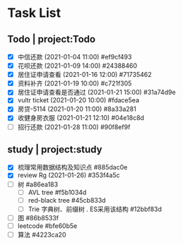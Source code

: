 # Task List
## Todo | project:Todo
* [X] 中信还款 (2021-01-04 11:00)  #ef9cf493
* [X] 花呗还款 (2021-01-09 14:00)  #24388460
* [X] 居住证申请查看 (2021-01-16 12:00)  #71735462
* [X] 资料补齐 (2021-01-19 10:00)  #c721f305
* [X] 居住证申请查看是否通过 (2021-01-21 15:00)  #31a74d9e
* [X] vultr ticket (2021-01-20 10:00)  #fdace5ea
* [X] 房贷-5114 (2021-01-20 11:00)  #8a33a281
* [X] 收健身房衣服 (2021-01-21 12:10)  #04e18c8d
* [ ] 招行还款 (2021-01-28 11:00)  #90f8ef9f

## study | project:study
* [X] 梳理常用数据结构及知识点  #885dac0e
* [X] review Rg (2021-01-26)  #353f4a5c
* [ ] 树  #a86ea183
    * [ ] AVL tree  #f5b1034d
    * [ ] red-black tree  #45cb833d
    * [ ] Trie 字典树、前缀树 . ES采用该结构  #12bbf83d
* [ ] 图  #86b8533f
* [ ] leetcode  #bfe60b5e
* [ ] 算法  #4223ca20
